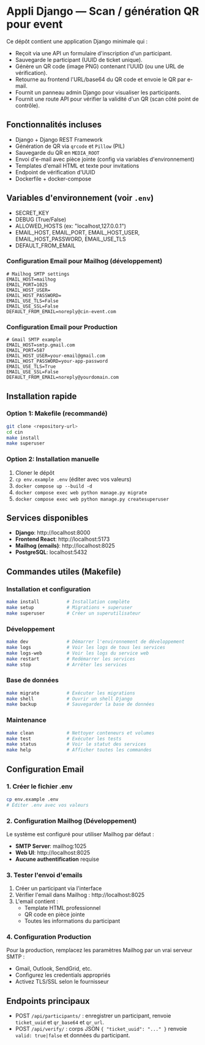 # Appli Django — Scan / génération QR pour event

Ce dépôt contient une application Django minimale qui :

- Reçoit via une API un formulaire d'inscription d'un participant.
- Sauvegarde le participant (UUID de ticket unique).
- Génère un QR code (image PNG) contenant l'UUID (ou une URL de vérification).
- Retourne au frontend l'URL/base64 du QR code et envoie le QR par e-mail.
- Fournit un panneau admin Django pour visualiser les participants.
- Fournit une route API pour vérifier la validité d'un QR (scan côté point de contrôle).

## Fonctionnalités incluses

- Django + Django REST Framework
- Génération de QR via `qrcode` et `Pillow` (PIL)
- Sauvegarde du QR en `MEDIA_ROOT`
- Envoi d'e-mail avec pièce jointe (config via variables d'environnement)
- Templates d'email HTML et texte pour invitations
- Endpoint de vérification d'UUID
- Dockerfile + docker-compose

## Variables d'environnement (voir `.env`)

- SECRET_KEY
- DEBUG (True/False)
- ALLOWED_HOSTS (ex: "localhost,127.0.0.1")
- EMAIL_HOST, EMAIL_PORT, EMAIL_HOST_USER, EMAIL_HOST_PASSWORD, EMAIL_USE_TLS
- DEFAULT_FROM_EMAIL

### Configuration Email pour Mailhog (développement)
```env
# Mailhog SMTP settings
EMAIL_HOST=mailhog
EMAIL_PORT=1025
EMAIL_HOST_USER=
EMAIL_HOST_PASSWORD=
EMAIL_USE_TLS=False
EMAIL_USE_SSL=False
DEFAULT_FROM_EMAIL=noreply@cin-event.com
```

### Configuration Email pour Production
```env
# Gmail SMTP example
EMAIL_HOST=smtp.gmail.com
EMAIL_PORT=587
EMAIL_HOST_USER=your-email@gmail.com
EMAIL_HOST_PASSWORD=your-app-password
EMAIL_USE_TLS=True
EMAIL_USE_SSL=False
DEFAULT_FROM_EMAIL=noreply@yourdomain.com
```

## Installation rapide

### Option 1: Makefile (recommandé)
```bash
git clone <repository-url>
cd cin
make install
make superuser
```

### Option 2: Installation manuelle
1. Cloner le dépôt
2. `cp env.example .env` (éditer avec vos valeurs)
3. `docker compose up --build -d`
4. `docker compose exec web python manage.py migrate`
5. `docker compose exec web python manage.py createsuperuser`

## Services disponibles

- **Django**: http://localhost:8000
- **Frontend React**: http://localhost:5173
- **Mailhog (emails)**: http://localhost:8025
- **PostgreSQL**: localhost:5432

## Commandes utiles (Makefile)

### Installation et configuration
```bash
make install          # Installation complète
make setup            # Migrations + superuser
make superuser        # Créer un superutilisateur
```

### Développement
```bash
make dev              # Démarrer l'environnement de développement
make logs             # Voir les logs de tous les services
make logs-web         # Voir les logs du service web
make restart          # Redémarrer les services
make stop             # Arrêter les services
```

### Base de données
```bash
make migrate          # Exécuter les migrations
make shell            # Ouvrir un shell Django
make backup           # Sauvegarder la base de données
```

### Maintenance
```bash
make clean            # Nettoyer conteneurs et volumes
make test             # Exécuter les tests
make status           # Voir le statut des services
make help             # Afficher toutes les commandes
```

## Configuration Email

### 1. Créer le fichier .env
```bash
cp env.example .env
# Éditer .env avec vos valeurs
```

### 2. Configuration Mailhog (Développement)
Le système est configuré pour utiliser Mailhog par défaut :
- **SMTP Server**: mailhog:1025
- **Web UI**: http://localhost:8025
- **Aucune authentification** requise

### 3. Tester l'envoi d'emails
1. Créer un participant via l'interface
2. Vérifier l'email dans Mailhog : http://localhost:8025
3. L'email contient :
   - Template HTML professionnel
   - QR code en pièce jointe
   - Toutes les informations du participant

### 4. Configuration Production
Pour la production, remplacez les paramètres Mailhog par un vrai serveur SMTP :
- Gmail, Outlook, SendGrid, etc.
- Configurez les credentials appropriés
- Activez TLS/SSL selon le fournisseur

## Endpoints principaux

- POST `/api/participants/` : enregistrer un participant, renvoie `ticket_uuid` et `qr_base64` et `qr_url`.
- POST `/api/verify/` : corps JSON `{ "ticket_uuid": "..." }` renvoie `valid: true|false` et données du participant.
